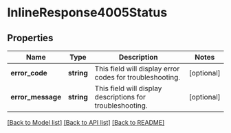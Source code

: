 # InlineResponse4005Status

## Properties
Name | Type | Description | Notes
------------ | ------------- | ------------- | -------------
**error_code** | **string** | This field will display error codes for troubleshooting. | [optional] 
**error_message** | **string** | This field will display descriptions for troubleshooting. | [optional] 

[[Back to Model list]](../../README.md#documentation-for-models) [[Back to API list]](../../README.md#documentation-for-api-endpoints) [[Back to README]](../../README.md)

